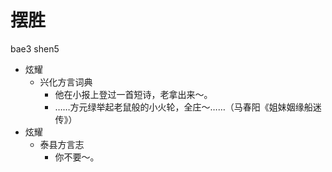 # 摆胜
bae3 shen5
+ 炫耀
  * 兴化方言词典
    - 他在小报上登过一首短诗，老拿出来～。
    - ……方元绿举起老鼠般的小火轮，全庄～……（马春阳《姐妹姻缘船迷传》）
+ 炫耀
  * 泰县方言志
    - 你不要～。
